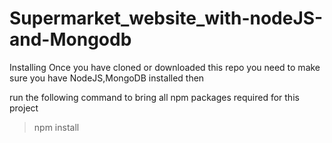 # Supermarket_website_with-nodeJS-and-Mongodb

Installing
Once you have cloned or downloaded this repo you need to make sure you have NodeJS,MongoDB installed then

run the following command to bring all npm packages required for this project
> npm install
